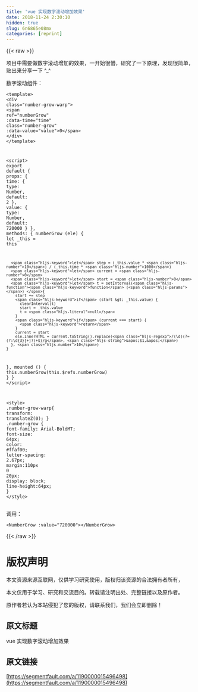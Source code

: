 ```yaml
---
title: 'vue 实现数字滚动增加效果' 
date: 2018-11-24 2:30:10
hidden: true
slug: 6n6865e08mx
categories: [reprint]
---
```


{{< raw >}}
<p>&#x9879;&#x76EE;&#x4E2D;&#x9700;&#x8981;&#x505A;&#x6570;&#x5B57;&#x6EDA;&#x52A8;&#x589E;&#x52A0;&#x7684;&#x6548;&#x679C;&#xFF0C;&#x4E00;&#x5F00;&#x59CB;&#x5F88;&#x61F5;&#xFF0C;&#x7814;&#x7A76;&#x4E86;&#x4E00;&#x4E0B;&#x539F;&#x7406;&#xFF0C;&#x53D1;&#x73B0;&#x5F88;&#x7B80;&#x5355;&#xFF0C;&#x8D34;&#x51FA;&#x6765;&#x5206;&#x4EAB;&#x4E00;&#x4E0B; ^_^</p><p>&#x6570;&#x5B57;&#x6EDA;&#x52A8;&#x7EC4;&#x4EF6;&#xFF1A;</p><div class="widget-codetool" style="display:none"><div class="widget-codetool--inner"><span class="selectCode code-tool" data-toggle="tooltip" data-placement="top" title="" data-original-title="&#x5168;&#x9009;"></span> <span type="button" class="copyCode code-tool" data-toggle="tooltip" data-placement="top" data-clipboard-text="&lt;template&gt;
&lt;div class=&quot;number-grow-warp&quot;&gt;
  &lt;span ref=&quot;numberGrow&quot; :data-time=&quot;time&quot; class=&quot;number-grow&quot; :data-value=&quot;value&quot;&gt;0&lt;/span&gt;
  &lt;/div&gt;
&lt;/template&gt;

&lt;script&gt;
export default {
  props: {
    time: {
      type: Number,
      default: 2
    },
    value: {
      type: Number,
      default: 720000
    }
  },
  methods: {
    numberGrow (ele) {
      let _this = this

      let step = (_this.value * 10) / (_this.time * 1000)
      let current = 0
      let start = 0
      let t = setInterval(function () {
        start += step
        if (start &gt; _this.value) {
          clearInterval(t)
          start = _this.value
          t = null
        }
        if (current === start) {
          return
        }
        current = start
        ele.innerHTML = current.toString().replace(/(\d)(?=(?:\d{3}[+]?)+$)/g, &apos;$1,&apos;)
      }, 10)
    }
  },
  mounted () {
    this.numberGrow(this.$refs.numberGrow)
  }
}
&lt;/script&gt;

&lt;style&gt;
.number-grow-warp{
  transform: translateZ(0);
}
.number-grow {
  font-family: Arial-BoldMT;
  font-size: 64px;
  color: #ffaf00;
  letter-spacing: 2.67px;
  margin:110px 0 20px;
  display: block;
  line-height:64px;
}
&lt;/style&gt;
" title="" data-original-title="&#x590D;&#x5236;"></span> <span type="button" class="saveToNote code-tool" data-toggle="tooltip" data-placement="top" title="" data-original-title="&#x653E;&#x8FDB;&#x7B14;&#x8BB0;"></span></div></div><pre class="hljs xml"><code><span class="hljs-tag">&lt;<span class="hljs-name">template</span>&gt;</span>
<span class="hljs-tag">&lt;<span class="hljs-name">div</span> <span class="hljs-attr">class</span>=<span class="hljs-string">&quot;number-grow-warp&quot;</span>&gt;</span>
  <span class="hljs-tag">&lt;<span class="hljs-name">span</span> <span class="hljs-attr">ref</span>=<span class="hljs-string">&quot;numberGrow&quot;</span> <span class="hljs-attr">:data-time</span>=<span class="hljs-string">&quot;time&quot;</span> <span class="hljs-attr">class</span>=<span class="hljs-string">&quot;number-grow&quot;</span> <span class="hljs-attr">:data-value</span>=<span class="hljs-string">&quot;value&quot;</span>&gt;</span>0<span class="hljs-tag">&lt;/<span class="hljs-name">span</span>&gt;</span>
  <span class="hljs-tag">&lt;/<span class="hljs-name">div</span>&gt;</span>
<span class="hljs-tag">&lt;/<span class="hljs-name">template</span>&gt;</span>

<span class="hljs-tag">&lt;<span class="hljs-name">script</span>&gt;</span><span class="javascript">
<span class="hljs-keyword">export</span> <span class="hljs-keyword">default</span> {
  <span class="hljs-attr">props</span>: {
    <span class="hljs-attr">time</span>: {
      <span class="hljs-attr">type</span>: <span class="hljs-built_in">Number</span>,
      <span class="hljs-attr">default</span>: <span class="hljs-number">2</span>
    },
    <span class="hljs-attr">value</span>: {
      <span class="hljs-attr">type</span>: <span class="hljs-built_in">Number</span>,
      <span class="hljs-attr">default</span>: <span class="hljs-number">720000</span>
    }
  },
  <span class="hljs-attr">methods</span>: {
    numberGrow (ele) {
      <span class="hljs-keyword">let</span> _this = <span class="hljs-keyword">this</span>

      <span class="hljs-keyword">let</span> step = (_this.value * <span class="hljs-number">10</span>) / (_this.time * <span class="hljs-number">1000</span>)
      <span class="hljs-keyword">let</span> current = <span class="hljs-number">0</span>
      <span class="hljs-keyword">let</span> start = <span class="hljs-number">0</span>
      <span class="hljs-keyword">let</span> t = setInterval(<span class="hljs-function"><span class="hljs-keyword">function</span> (<span class="hljs-params"></span>) </span>{
        start += step
        <span class="hljs-keyword">if</span> (start &gt; _this.value) {
          clearInterval(t)
          start = _this.value
          t = <span class="hljs-literal">null</span>
        }
        <span class="hljs-keyword">if</span> (current === start) {
          <span class="hljs-keyword">return</span>
        }
        current = start
        ele.innerHTML = current.toString().replace(<span class="hljs-regexp">/(\d)(?=(?:\d{3}[+]?)+$)/g</span>, <span class="hljs-string">&apos;$1,&apos;</span>)
      }, <span class="hljs-number">10</span>)
    }
  },
  mounted () {
    <span class="hljs-keyword">this</span>.numberGrow(<span class="hljs-keyword">this</span>.$refs.numberGrow)
  }
}
</span><span class="hljs-tag">&lt;/<span class="hljs-name">script</span>&gt;</span>

<span class="hljs-tag">&lt;<span class="hljs-name">style</span>&gt;</span><span class="css">
<span class="hljs-selector-class">.number-grow-warp</span>{
  <span class="hljs-attribute">transform</span>: <span class="hljs-built_in">translateZ</span>(0);
}
<span class="hljs-selector-class">.number-grow</span> {
  <span class="hljs-attribute">font-family</span>: Arial-BoldMT;
  <span class="hljs-attribute">font-size</span>: <span class="hljs-number">64px</span>;
  <span class="hljs-attribute">color</span>: <span class="hljs-number">#ffaf00</span>;
  <span class="hljs-attribute">letter-spacing</span>: <span class="hljs-number">2.67px</span>;
  <span class="hljs-attribute">margin</span>:<span class="hljs-number">110px</span> <span class="hljs-number">0</span> <span class="hljs-number">20px</span>;
  <span class="hljs-attribute">display</span>: block;
  <span class="hljs-attribute">line-height</span>:<span class="hljs-number">64px</span>;
}
</span><span class="hljs-tag">&lt;/<span class="hljs-name">style</span>&gt;</span>
</code></pre><p>&#x8C03;&#x7528;&#xFF1A;</p><div class="widget-codetool" style="display:none"><div class="widget-codetool--inner"><span class="selectCode code-tool" data-toggle="tooltip" data-placement="top" title="" data-original-title="&#x5168;&#x9009;"></span> <span type="button" class="copyCode code-tool" data-toggle="tooltip" data-placement="top" data-clipboard-text="&lt;NumberGrow :value=&quot;720000&quot;&gt;&lt;/NumberGrow&gt;" title="" data-original-title="&#x590D;&#x5236;"></span> <span type="button" class="saveToNote code-tool" data-toggle="tooltip" data-placement="top" title="" data-original-title="&#x653E;&#x8FDB;&#x7B14;&#x8BB0;"></span></div></div><pre class="hljs elixir"><code style="word-break:break-word;white-space:initial">&lt;NumberGrow <span class="hljs-symbol">:value=<span class="hljs-string">&quot;720000&quot;</span>&gt;&lt;/NumberGrow&gt;</span></code></pre>
{{< /raw >}}

# 版权声明
本文资源来源互联网，仅供学习研究使用，版权归该资源的合法拥有者所有，

本文仅用于学习、研究和交流目的。转载请注明出处、完整链接以及原作者。

原作者若认为本站侵犯了您的版权，请联系我们，我们会立即删除！

## 原文标题
vue 实现数字滚动增加效果

## 原文链接
[https://segmentfault.com/a/1190000015496498](https://segmentfault.com/a/1190000015496498)

